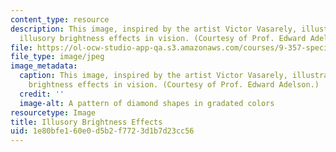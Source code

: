 ```yaml
---
content_type: resource
description: This image, inspired by the artist Victor Vasarely, illustrates some
  illusory brightness effects in vision. (Courtesy of Prof. Edward Adelson.)
file: https://ol-ocw-studio-app-qa.s3.amazonaws.com/courses/9-357-special-topics-in-vision-science-fall-2001/1e80bfe160e0d5b2f7723d1b7d23cc56_9-357f01.jpg
file_type: image/jpeg
image_metadata:
  caption: This image, inspired by the artist Victor Vasarely, illustrates some illusory
    brightness effects in vision. (Courtesy of Prof. Edward Adelson.)
  credit: ''
  image-alt: A pattern of diamond shapes in gradated colors
resourcetype: Image
title: Illusory Brightness Effects
uid: 1e80bfe1-60e0-d5b2-f772-3d1b7d23cc56
---
```

